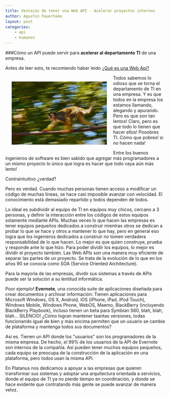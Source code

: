 ```yaml
---
title: Ventajas de tener una Web API - Acelerar proyectos internos
author: Agustin Feuerhake
layout: post
categories:
    - api
    - humanos
---
```

###Cómo un API puede servir para **acelerar al departamento TI** de una empresa.

Antes de leer esto, te recomiendo haber leido [¿Qué es una Web Api?][1]

<img src="/images/monkey-running.jpg" style="float:left;width:300px;margin:20px;" alt="Fotografía gentileza de www.flickr.com/photos/larrysarallo/"/>

Todos sabemos lo odioso que se torna el departamento de TI en una empresa. Y es que todos en la empresa los estamos llamando, alegando y apurando. Pero es que son tan lentos! Claro, pero es que todo lo tienen que hacer ellos! Pooobres TI. Cómo que pobres! si no hacen nada!

Entre los buenos ingenieros de software es bien sabido que agregar más programadores a un mismo proyecto lo único que logra es hacer que todo vaya aún más lento! 

Contraintuitivo ¿verdad?

Pero es verdad. Cuando muchas personas tienen acceso a modificar un código de muchas líneas, se hace casi imposible avanzar con velocidad. El conocimiento está demasiado repartido y todos dependen de todos.

Lo ideal es subdividir al equipo de TI en equipos muy chicos, cercano a 3 personas, y definir la interacción entre los códigos de estos equipos solamente mediante APIs. Muchas veces lo que hacen las empresas es tener equipos pequeños dedicados a construir mientras otros se dedican a probar lo que se hace y otros a mantener lo que hay, pero en general eso logra que los ingenieros dedicados a construir no tomen verdadera responsabilidad de lo que hacen. Lo mejor es que quien construye, prueba y responde ante lo que hizo. Para poder dividir los equipos, lo mejor es dividir el proyecto también. Las Web APIs son una manera muy eficiente de separar las partes de un proyecto. Se trata de la evolución de lo que en los años 90 se conocía como SOA (Service Oriented Architecture).

Para la mayoría de las empresas, dividir sus sistemas a través de APIs puede ser la solución a su lentitud informática.

Poor ejemplo! **Evernote**, una conocida suite de aplicaciones diseñada para crear documentos y archivar información: Tienen aplicaciones para Microsoft Windows, OS X, Android, iOS (iPhone, iPad, iPod Touch), Windows Mobile, Windows Phone, WebOS, Maemo, BlackBerry (incluyendo BlackBerry Playbook), incluso tienen un beta para Symbian S60,  blah, blah, blah... SILENCIO! ¿Cómo logran mantener taantas versiones, todas funcionando igual de bien y más encima permiten que un usuario se cambie de plataforma y mantenga todos sus documentos?

Así es. Tienen un API donde los "usuarios" son los programadores de la misma empresa. De hecho, el 99% de los usuarios de la API de Evernote son internos de la compañía. Así pueden tener muchos equipos pequeños, cada equipo se preocupa de la construcción de la aplicación en una plataforma, pero todos usan la misma API.

En Platanus nos dedicamos a apoyar a las empresas que quieren transformar sus sistemas y adoptar una arquitectura orientada a servicios, donde el equipo de TI ya no pierde tiempo en coordinación, y donde se hace evidente que contratando más gente se puede avanzar de manera veloz. 

[1]: #
